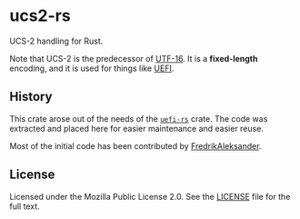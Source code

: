 # ucs2-rs

UCS-2 handling for Rust.

Note that UCS-2 is the predecessor of [UTF-16](https://en.wikipedia.org/wiki/UTF-16).
It is a **fixed-length** encoding, and it is used for things like [UEFI](http://www.uefi.org/).

## History

This crate arose out of the needs of the [`uefi-rs`](https://github.com/GabrielMajeri/uefi-rs) crate.
The code was extracted and placed here for easier maintenance and easier reuse.

Most of the initial code has been contributed by [FredrikAleksander](https://github.com/FredrikAleksander).

## License

Licensed under the Mozilla Public License 2.0. See the [LICENSE](LICENSE) file for the full text.
